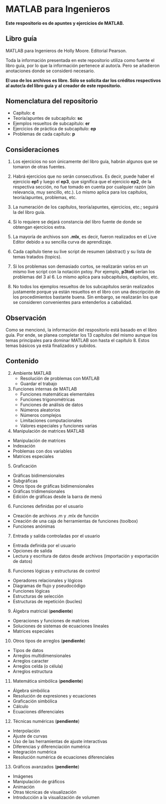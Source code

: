 # MATLAB para Ingenieros

#### Este respositorio es de apuntes y ejercicios de MATLAB.

## Libro guía
MATLAB para Ingenieros de Holly Moore. Editorial Pearson.

Toda la información presentada en este repositorio utiliza como fuente el libro guía, por lo que la información pertenece al autor/a. Pero se añadieron anotaciones donde se consideró necesario.

**El uso de los archivos es libre. Sólo se solicita dar los créditos respectivos al autor/a del libro guía y al creador de este repositorio.**

## Nomenclatura del repositorio

- Capítulo: **c**
- Teoría/apuntes de subcapítulo: **sc**
- Ejemplos resueltos de subcapítulo: **er**
- Ejercicios de práctica de subcapítulo: **ep**
- Problemas de cada capítulo: **p**

## Consideraciones
1. Los ejercicios no son únicamente del libro guía, habrán algunos que se tomaron de otras fuentes.

2. Habrá ejercicios que no serán consecutivos. Es decir, puede haber el ejercicio **ep1** y luego el **ep3**, que significa que el ejercicio **ep2**, de la respectiva sección, no fue tomado en cuenta por cualquier razón (sin relevancia, muy sencillo, etc.). Lo mismo aplica para los capítulos, teoría/apuntes, problemas, etc.

3. La numeración de los capítulos, teoría/apuntes, ejercicios, etc.; seguirá la del libro guía.

4. Si lo requiere se dejará constancia del libro fuente de donde se obtengan ejercicios extra.

5. La mayoría de archivos son **.mlx**, es decir, fueron realizados en el Live Editor debido a su sencilla curva de aprendizaje.

6. Cada capítulo tiene su live script de resumen (abstract) y su lista de temas tratados (topics).

7. Si los problemas son demasiado cortos, se realizarán varios en un mismo live script con la notación pxtoy. Por ejemplo, **p3to6** serían los problemas del 3 al 6. Lo mismo aplica para subcapítulos, capítulos, etc.

8. No todos los ejemplos resueltos de los subcapítulos serán realizados justamente porque ya están resueltos en el libro con una descripción de los procedimientos bastante buena. Sin embargo, se realizarán los que se consideren convenientes para entenderlos a cabalidad.

## Observación
Como se mencionó, la información del respositorio está basado en el libro guía. Por ende, se planea completar los 13 capítulos del mismo aunque los temas principales para dominar MATLAB son hasta el capítulo 8. Estos temas básicos ya está finalizados y subidos.

## Contenido
2. Ambiente MATLAB
    - Resolución de problemas con MATLAB
    - Guardar el trabajo
3. Funciones internas de MATLAB
    - Funciones matemáticas elementales
    - Funciones trigonométricas
    - Funciones de análisis de datos
    - Números aleatorios
    - Números complejos
    - Limitaciones computacionales
    - Valores especiales y funciones varias
4. Manipulación de matrices MATLAB
 - Manipulación de matrices
 - Indexación
 - Problemas con dos variables
 - Matrices especiales
5. Graficación
 - Gráficas bidimensionales
 - Subgráficas
 - Otros tipos de gráficas bidimensionales
 - Gráficas tridimensionales
 - Edición de gráficas desde la barra de menú
6. Funciones definidas por el usuario
 - Creación de archivos .m y .mlx de función
 - Creación de una caja de herramientas de funciones (toolbox)
 - Funciones anónimas
7. Entrada y salida controladas por el usuario
 - Entrada definida por el usuario
 - Opciones de salida
 - Lectura y escritura de datos desde archivos (importación y exportación de datos)
8. Funciones lógicas y estructuras de control
 - Operadores relacionales y lógicos
 - Diagramas de flujo y pseudocódigo
 - Funciones lógicas
 - Estructuras de selección
 - Estructuras de repetición (bucles)
9. Álgebra matricial (**pendiente**)
 - Operaciones y funciones de matrices
 - Soluciones de sistemas de ecuaciones lineales
 - Matrices especiales
10. Otros tipos de arreglos (**pendiente**)
 - Tipos de datos
 - Arreglos multidimensionales
 - Arreglos caracter
 - Arreglos celda (o célula)
 - Arreglos estructura
11. Matemática simbólica (**pendiente**)
 - Álgebra simbólica
 - Resolución de expresiones y ecuaciones
 - Graficación simbólica
 - Cálculo
 - Ecuaciones diferenciales
12. Técnicas numéricas (**pendiente**)
 - Interpolación
 - Ajuste de curvas
 - Uso de las herramientas de ajuste interactivas
 - Diferencias y diferenciación numérica
 - Integración numérica
 - Resolución numérica de ecuaciones diferenciales
13. Gráficos avanzados (**pendiente**)
 - Imágenes
 - Manipulación de gráficos
 - Animación
 - Otras técnicas de visualización
 - Introducción a la visualización de volumen

